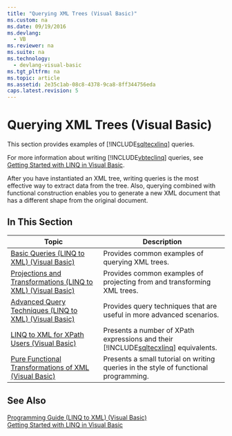 ```yaml
---
title: "Querying XML Trees (Visual Basic)"
ms.custom: na
ms.date: 09/19/2016
ms.devlang: 
  - VB
ms.reviewer: na
ms.suite: na
ms.technology: 
  - devlang-visual-basic
ms.tgt_pltfrm: na
ms.topic: article
ms.assetid: 2e35c1ab-08c8-4378-9ca8-8ff344756eda
caps.latest.revision: 5
---
```

# Querying XML Trees (Visual Basic)
This section provides examples of [!INCLUDE[sqltecxlinq](../vs140/includes/sqltecxlinq_md.md)] queries.  
  
 For more information about writing [!INCLUDE[vbteclinq](../vs140/includes/vbteclinq_md.md)] queries, see [Getting Started with LINQ in Visual Basic](../vs140/Getting-Started-with-LINQ-in-Visual-Basic.md).  
  
 After you have instantiated an XML tree, writing queries is the most effective way to extract data from the tree. Also, querying combined with functional construction enables you to generate a new XML document that has a different shape from the original document.  
  
## In This Section  
  
|Topic|Description|  
|-----------|-----------------|  
|[Basic Queries (LINQ to XML) (Visual Basic)](../vs140/Basic-Queries--LINQ-to-XML---Visual-Basic-.md)|Provides common examples of querying XML trees.|  
|[Projections and Transformations (LINQ to XML) (Visual Basic)](../vs140/Projections-and-Transformations--LINQ-to-XML---Visual-Basic-.md)|Provides common examples of projecting from and transforming XML trees.|  
|[Advanced Query Techniques (LINQ to XML) (Visual Basic)](../vs140/Advanced-Query-Techniques--LINQ-to-XML---Visual-Basic-.md)|Provides query techniques that are useful in more advanced scenarios.|  
|[LINQ to XML for XPath Users (Visual Basic)](../Topic/LINQ%20to%20XML%20for%20XPath%20Users%20\(Visual%20Basic\).md)|Presents a number of XPath expressions and their [!INCLUDE[sqltecxlinq](../vs140/includes/sqltecxlinq_md.md)] equivalents.|  
|[Pure Functional Transformations of XML (Visual Basic)](../vs140/Pure-Functional-Transformations-of-XML--Visual-Basic-.md)|Presents a small tutorial on writing queries in the style of functional programming.|  
  
## See Also  
 [Programming Guide (LINQ to XML) (Visual Basic)](../vs140/Programming-Guide--LINQ-to-XML---Visual-Basic-.md)   
 [Getting Started with LINQ in Visual Basic](../vs140/Getting-Started-with-LINQ-in-Visual-Basic.md)